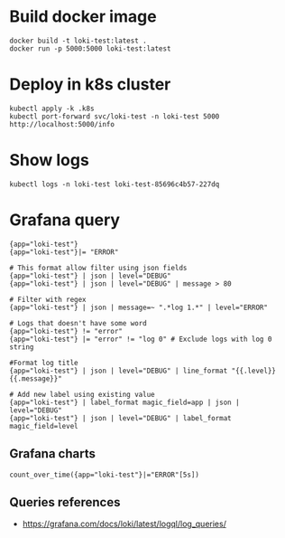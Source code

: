 
# Build docker image
```
docker build -t loki-test:latest .
docker run -p 5000:5000 loki-test:latest 
```

# Deploy in k8s cluster
```
kubectl apply -k .k8s
kubectl port-forward svc/loki-test -n loki-test 5000
http://localhost:5000/info
```

# Show logs
```
kubectl logs -n loki-test loki-test-85696c4b57-227dq
```

# Grafana query
```
{app="loki-test"}
{app="loki-test"}|= "ERROR"

# This format allow filter using json fields
{app="loki-test"} | json | level="DEBUG"
{app="loki-test"} | json | level="DEBUG" | message > 80

# Filter with regex
{app="loki-test"} | json | message=~ ".*log 1.*" | level="ERROR"

# Logs that doesn't have some word
{app="loki-test"} != "error"
{app="loki-test"} |= "error" != "log 0" # Exclude logs with log 0 string 

#Format log title
{app="loki-test"} | json | level="DEBUG" | line_format "{{.level}} {{.message}}"

# Add new label using existing value
{app="loki-test"} | label_format magic_field=app | json | level="DEBUG" 
{app="loki-test"} | json | level="DEBUG" | label_format magic_field=level
```

## Grafana charts
```
count_over_time({app="loki-test"}|="ERROR"[5s])

```

## Queries references
- https://grafana.com/docs/loki/latest/logql/log_queries/